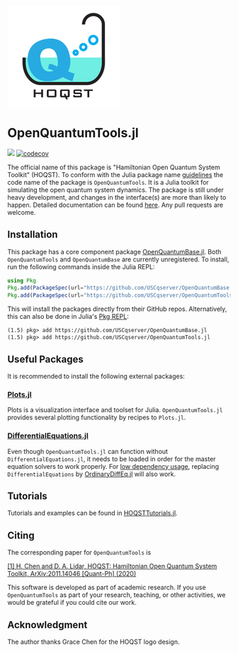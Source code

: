 <img src="docs/src/assets/logo.jpg" width="256"/>

# OpenQuantumTools.jl
[![](https://img.shields.io/badge/docs-dev-blue.svg)](https://uscqserver.github.io/OpenQuantumTools.jl/dev/)
[![codecov](https://codecov.io/gh/USCqserver/OpenQuantumTools.jl/branch/master/graph/badge.svg)](https://codecov.io/gh/USCqserver/OpenQuantumTools.jl)

The official name of this package is "Hamiltonian Open Quantum System Toolkit" (HOQST). To conform with the Julia package name [guidelines](https://julialang.github.io/Pkg.jl/v1/creating-packages/) the code name of the package is `OpenQuantumTools`. It is a Julia toolkit for simulating the open quantum system dynamics. The package is still under heavy development, and changes in the interface(s) are more than likely to happen. Detailed documentation can be found [here](https://uscqserver.github.io/OpenQuantumTools.jl/dev/). Any pull requests are welcome.

## Installation

This package has a core component package [OpenQuantumBase.jl](https://github.com/USCqserver/OpenQuantumBase.jl). Both `OpenQuantumTools` and `OpenQuantumBase` are currently unregistered. To install, run the following commands inside the Julia REPL:
```julia
using Pkg
Pkg.add(PackageSpec(url="https://github.com/USCqserver/OpenQuantumBase.jl", rev="master"))
Pkg.add(PackageSpec(url="https://github.com/USCqserver/OpenQuantumTools.jl", rev="master"))
```
This will install the packages directly from their GitHub repos. Alternatively, this can also be done in Julia's [Pkg REPL](https://julialang.github.io/Pkg.jl/v1/getting-started/):
```julia-REPL
(1.5) pkg> add https://github.com/USCqserver/OpenQuantumBase.jl
(1.5) pkg> add https://github.com/USCqserver/OpenQuantumTools.jl
```

## Useful Packages
It is recommended to install the following external packages:  
### [Plots.jl](https://github.com/JuliaPlots/Plots.jl)
Plots is a visualization interface and toolset for Julia. `OpenQuantumTools.jl` provides several plotting functionality by recipes to `Plots.jl`.
### [DifferentialEquations.jl](http://docs.juliadiffeq.org/latest/)
Even though `OpenQuantumTools.jl` can function without `DifferentialEquations.jl`, it needs to be loaded in order for the master equation solvers to work properly. For [low dependency usage](http://docs.juliadiffeq.org/stable/features/low_dep.html#Low-Dependency-Usage-1), replacing `DifferentialEquations` by [OrdinaryDiffEq.jl](https://github.com/JuliaDiffEq/OrdinaryDiffEq.jl) will also work.

## Tutorials
Tutorials and examples can be found in [HOQSTTutorials.jl](https://github.com/USCqserver/HOQSTTutorials.jl).

## Citing

The corresponding paper for `OpenQuantumTools` is

[[1] H. Chen and D. A. Lidar, HOQST: Hamiltonian Open Quantum System Toolkit, ArXiv:2011.14046 [Quant-Ph] (2020)](https://arxiv.org/abs/2011.14046)

This software is developed as part of academic research. If you use `OpenQuantumTools` as part of your research, teaching, or other activities, we would be grateful if you could cite our work.


## Acknowledgment
The author thanks Grace Chen for the HOQST logo design.
